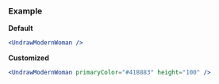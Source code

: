 ### Example

**Default**
```jsx
<UndrawModernWoman />
```

**Customized**
```jsx
<UndrawModernWoman primaryColor="#41B883" height="100" />
```

